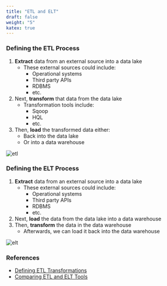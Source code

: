 ```yaml
---
title: "ETL and ELT"
draft: false
weight: "5"
katex: true
---
```


### Defining the ETL Process
1. **Extract** data from an external source into a data lake
	- These external sources could include:
		- Operational systems
		- Third party APIs
		- RDBMS
		- etc.
2. Next, **transform** that data from the data lake
	- Transformation tools include:
		- Sqoop
		- HQL
		- etc.
3. Then, **load** the transformed data either:
	- Back into the data lake
	- Or into a data warehouse

![etl](/img/etl.png)

### Defining the ELT Process
1. **Extract** data from an external source into a data lake
	- These external sources could include:
		- Operational systems
		- Third party APIs
		- RDBMS
		- etc.
2. Next, **load** the data from the data lake into a data warehouse
3. Then, **transform** the data in the data warehouse
	- Afterwards, we can load it back into the data warehouse

![elt](/img/elt.png)

### References
- [Defining ETL Transformations](https://www.stitchdata.com/etldatabase/etl-transform/)
- [Comparing ETL and ELT Tools](http://slawomirtulski.com/hive_redshift_test)
